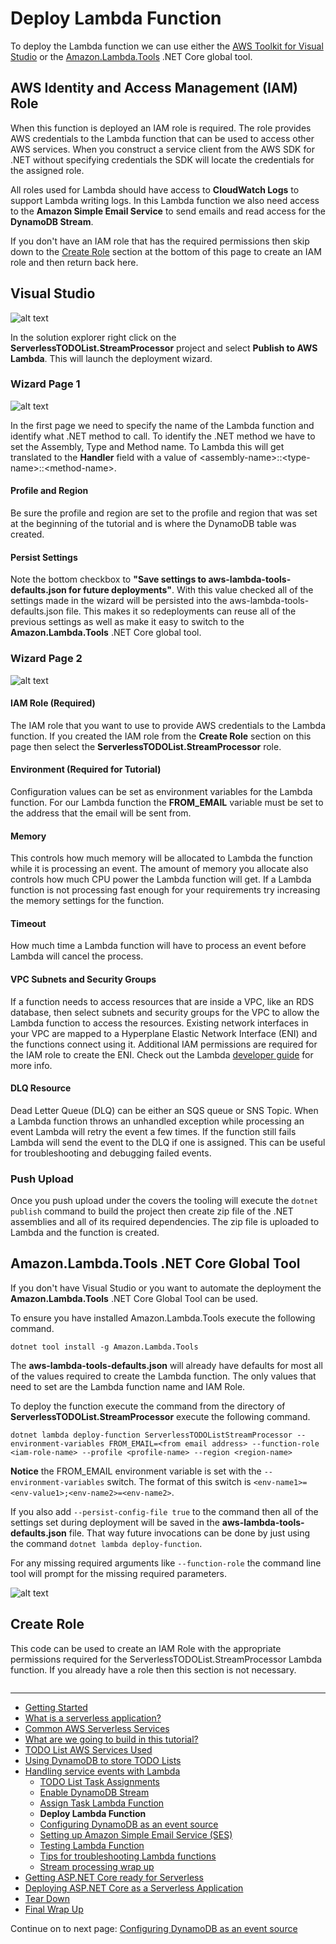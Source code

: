 # Deploy Lambda Function

To deploy the Lambda function we can use either the <a href="https://marketplace.visualstudio.com/items?itemName=AmazonWebServices.AWSToolkitforVisualStudio2017" target="_blank">AWS Toolkit for Visual Studio</a> or the <a href="https://github.com/aws/aws-extensions-for-dotnet-cli#aws-lambda-amazonlambdatools" target="_blank">Amazon.Lambda.Tools</a> .NET Core global tool.

## AWS Identity and Access Management (IAM) Role

When this function is deployed an IAM role is required. The role provides AWS credentials to the Lambda function 
that can be used to access other AWS services. When you construct a service client from the 
AWS SDK for .NET without specifying credentials the SDK will locate the credentials for the assigned role.

All roles used for Lambda should have access to **CloudWatch Logs** to support Lambda writing logs. In this Lambda
function we also need access to the **Amazon Simple Email Service** to send emails and read access for the **DynamoDB Stream**.

If you don't have an IAM role that has the required permissions then skip down to the [Create Role](#create-role)
section at the bottom of this page to create an IAM role and then return back here.

## Visual Studio

![alt text](./images/SolutionExplorerPublishToLambda.png "Publish from solution explorer")

In the solution explorer right click on the **ServerlessTODOList.StreamProcessor** project and select 
**Publish to AWS Lambda**. This will launch the deployment wizard.

### Wizard Page 1

![alt text](./images/LambdaWizardPage1.png "Lambda Wizard Page 1")

In the first page we need to specify the name of the Lambda function and identify what .NET method to call. 
To identify the .NET method we have to set the Assembly, Type and Method name. To Lambda this will
get translated to the **Handler** field with a value of &lt;assembly-name>::&lt;type-name>::&lt;method-name>.

#### Profile and Region
Be sure the profile and region are set to the profile and region that was set at the beginning of the tutorial and is where
the DynamoDB table was created.

#### Persist Settings
Note the bottom checkbox to **"Save settings to aws-lambda-tools-defaults.json for future deployments"**.
With this value checked all of the settings made in the wizard will be persisted into the aws-lambda-tools-defaults.json
file. This makes it so redeployments can reuse all of the previous settings as well as make it easy to switch to
the **Amazon.Lambda.Tools** .NET Core global tool.


### Wizard Page 2

![alt text](./images/LambdaWizardPage2.png "Lambda Wizard Page 2")

#### IAM Role (Required)
The IAM role that you want to use to provide AWS credentials to the Lambda function. If you created the IAM role from the **Create Role** 
section on this page then select the **ServerlessTODOList.StreamProcessor** role.

#### Environment (Required for Tutorial)
Configuration values can be set as environment variables for the Lambda function. For our Lambda function the **FROM_EMAIL** variable must be set
to the address that the email will be sent from.

#### Memory
This controls how much memory will be allocated to Lambda the function while it is processing an event. The amount of memory you allocate also controls
how much CPU power the Lambda function will get. If a Lambda function is not processing fast enough for your requirements try increasing the
memory settings for the function.

#### Timeout
How much time a Lambda function will have to process an event before Lambda will cancel the process.

#### VPC Subnets and Security Groups
If a function needs to access resources that are inside a VPC, like an RDS database, then select subnets and security groups for the VPC to allow
the Lambda function to access the resources. Existing network interfaces in your VPC are mapped to a Hyperplane Elastic Network Interface (ENI) and the functions connect using it. Additional IAM
permissions are required for the IAM role to create the ENI. Check out the Lambda <a href="https://docs.aws.amazon.com/lambda/latest/dg/vpc.html" target="_blank">developer guide</a> for more info.

#### DLQ Resource
Dead Letter Queue (DLQ) can be either an SQS queue or SNS Topic. When a Lambda function throws an unhandled exception while processing an event Lambda will retry the event a few times. If the function still fails Lambda will send the event to the DLQ if one is assigned. This can be useful for troubleshooting and debugging failed events.


### Push Upload

Once you push upload under the covers the tooling will execute the `dotnet publish` command to build
the project then create zip file of the .NET assemblies and all of its required dependencies. The
zip file is uploaded to Lambda and the function is created.

## Amazon.Lambda.Tools .NET Core Global Tool

If you don't have Visual Studio or you want to automate the deployment the **Amazon.Lambda.Tools** .NET Core Global Tool can be used.

To ensure you have installed Amazon.Lambda.Tools execute the following command.

```
dotnet tool install -g Amazon.Lambda.Tools
```

The **aws-lambda-tools-defaults.json** will already have defaults for most all of the values required
to create the Lambda function. The only values that need to set are the Lambda function name and IAM Role.

To deploy the function execute the command from the directory of **ServerlessTODOList.StreamProcessor** execute the following command.

```
dotnet lambda deploy-function ServerlessTODOListStreamProcessor --environment-variables FROM_EMAIL=<from email address> --function-role <iam-role-name> --profile <profile-name> --region <region-name>
```

**Notice** the FROM_EMAIL environment variable is set with the `--environment-variables` switch. The format of this switch is 
`<env-name1>=<env-value1>;<env-name2>=<env-name2>`.

If you also add `--persist-config-file true` to the command then all of the settings set during deployment will be saved in the 
**aws-lambda-tools-defaults.json** file. That way future invocations can be done by just using the command `dotnet lambda deploy-function`.

For any missing required arguments like `--function-role` the command line tool will prompt for the missing 
required parameters.

![alt text](./images/DDBStreamCommandLineDeployment.gif "dotnet lambda deploy-function")




## Create Role

This code can be used to create an IAM Role with the appropriate permissions required for 
the ServerlessTODOList.StreamProcessor Lambda function. If you already have a role then this
section is not necessary.

```cs --source-file ../Snippets/IAMRoleSetups.cs --project ../Snippets/Snippets.csproj --region setup_streamprocessor_role
```

<!-- Generated Navigation -->
---

* [Getting Started](../GettingStarted.md)
* [What is a serverless application?](../WhatIsServerless.md)
* [Common AWS Serverless Services](../CommonServerlessServices.md)
* [What are we going to build in this tutorial?](../WhatAreWeBuilding.md)
* [TODO List AWS Services Used](../TODOListServices.md)
* [Using DynamoDB to store TODO Lists](../DynamoDBModule/WhatIsDynamoDB.md)
* [Handling service events with Lambda](../StreamProcessing/ServiceEvents.md)
  * [TODO List Task Assignments](../StreamProcessing/TODOTaskListAssignment.md)
  * [Enable DynamoDB Stream](../StreamProcessing/EnableDynamoDBStream.md)
  * [Assign Task Lambda Function](../StreamProcessing/LookAtLambdaFunction.md)
  * **Deploy Lambda Function**
  * [Configuring DynamoDB as an event source](../StreamProcessing/ConfigureLambdaEventSource.md)
  * [Setting up Amazon Simple Email Service (SES)](../StreamProcessing/SettingUpSES.md)
  * [Testing Lambda Function](../StreamProcessing/TestingLambdaFunction.md)
  * [Tips for troubleshooting Lambda functions](../StreamProcessing/TroubleshootingLambda.md)
  * [Stream processing wrap up](../StreamProcessing/StreamProcessingWrapup.md)
* [Getting ASP.NET Core ready for Serverless](../ASP.NETCoreFrontend/TheFrontend.md)
* [Deploying ASP.NET Core as a Serverless Application](../DeployingFrontend/DeployingFrontend.md)
* [Tear Down](../TearDown.md)
* [Final Wrap Up](../FinalWrapup.md)

Continue on to next page: [Configuring DynamoDB as an event source](../StreamProcessing/ConfigureLambdaEventSource.md)

